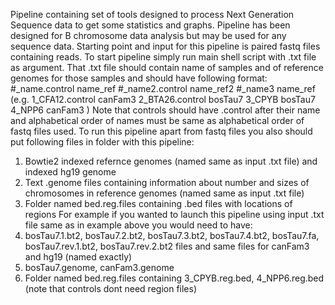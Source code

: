 Pipeline containing set of tools designed to process Next Generation Sequence data to get some statistics and graphs. Pipeline has been designed for B chromosome data analysis but may be used for any sequence data. Starting point and input for this pipeline is paired fastq files containing reads.
To start pipeline simply run main shell script with .txt file as argument. That .txt file should contain name of samples and of reference genomes for those samples and should have following format:
#_name.control name_ref
#_name2.control name_ref2
#_name3 name_ref
(e.g.
1_CFA12.control canFam3
2_BTA26.control bosTau7
3_CPYB bosTau7
4_NPP6 canFam3
)
Note that controls should have .control after their name and alphabetical order of names must be same as alphabetical order of fastq files used.
To run this pipeline apart from fastq files you also should put following files in folder with this pipeline:
1. Bowtie2 indexed refernce genomes (named same as input .txt file) and indexed hg19 genome
2. Text .genome files containing information about number and sizes of chromosomes in reference genomes (named same as input .txt file)
3. Folder named bed.reg.files containing .bed files with locations of regions
For example if you wanted to launch this pipeline using input .txt file same as in example above you would need to have:
1. bosTau7.1.bt2, bosTau7.2.bt2, bosTau7.3.bt2, bosTau7.4.bt2, bosTau7.fa, bosTau7.rev.1.bt2, bosTau7.rev.2.bt2 files and same files for canFam3 and hg19 (named exactly)
2. bosTau7.genome, canFam3.genome
3. Folder named bed.reg.files containing 3_CPYB.reg.bed, 4_NPP6.reg.bed (note that controls dont need region files)

